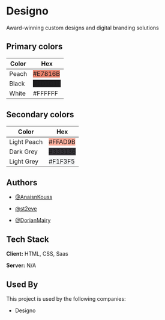 
# Designo

Award-winning custom designs and digital branding solutions

## Primary colors

| Color             | Hex                                                                |
| ----------------- | ------------------------------------------------------------------ |
| Peach | <a style="background-color: #E7816B ; height: 10px; width:10px;"/> #E7816B|
| Black | <a style="background-color: #1D1C1E ; height: 10px; width:10px;"/> #1D1C1E|
| White | <a style="background-color: #FFFFFF ; height: 10px; width:10px;"/> #FFFFFF |
## Secondary colors

| Color             | Hex                                                                |
| ----------------- | ------------------------------------------------------------------ |
| Light Peach | <a style="background-color: #FFAD9B ; height: 10px; width:10px;"/> #FFAD9B |
| Dark Grey | <a style="background-color: #333136 ; height: 10px; width:10px;"/> #333136 |
| Light Grey | <a style="background-color: #F1F3F5 ; height: 10px; width:10px;"/> #F1F3F5 |

## Authors

- [@AnaisnKouss](https://github.com/AnaisnKoussa)

- [@st2eve](https://github.com/st2eve)

- [@DorianMairy](https://github.com/DorianMairy)

## Tech Stack

**Client:** HTML, CSS, Saas

**Server:** N/A


## Used By

This project is used by the following companies:

- Designo
